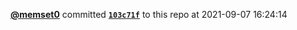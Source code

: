  <a href=https://github.com/memset0><strong>@memset0</strong></a>  committed <a href=https://github.com/memset0/memset0/commit/103c71f2dee6784f10a594e0365f5c2a0c349221><strong><code>103c71f</code></strong></a> to this repo  at 2021-09-07 16:24:14 
